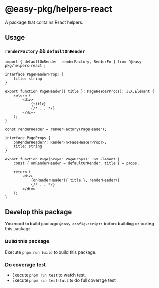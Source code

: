 # @easy-pkg/helpers-react

A package that contains React helpers.

## Usage
### `renderFactory` && `defaultOnRender`

```tsx
import { defaultOnRender, renderFactory, RenderFn } from '@easy-pkg/helpers-react';

interface PageHeaderProps {
    title: string;
}

export function PageHeader({ title }: PageHeaderProps): JSX.Element {
    return (
        <div>
            {title}
            {/* ... */}
        </div>
    );
}

const renderHeader = renderFactory(PageHeader);

interface PageProps {
    onRenderHeader?: RenderFn<PageHeaderProps>;
    title: string;
}

export function Page(props: PageProps): JSX.Element {
    const { onRenderHeader = defaultOnRender, title } = props;

    return (
        <div>
            {onRenderHeader({ title }, renderHeader)}
            {/* ... */}
        </div>
    );
}
```

## Develop this package

You need to build package `@easy-config/scripts` before building or testing this package.

### Build this package

Execute `pnpm run build` to build this package.

### Do coverage test

- Execute `pnpm run test` to watch test.
- Execute `pnpm run test-full` to do full coverage test.

